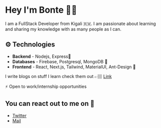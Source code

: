 # Hey I'm Bonte 👋🏽

I am a FullStack Developer from Kigali 🇷🇼. I am passionate about learning and sharing my knowledge with as many people as I can.

## ⚙️ Technologies

- **Backend** - Nodejs, Express🚪
- **Databases** - Firebase, Postgresql, MongoDB 📀
- **Frontend** - React, Next.js, Tailwind, MaterialUI, Ant-Design 🎨

I write blogs on stuff I learn check them out 👉🏽 [Link](https://dev.to/inezabonte)

⚡️ Open to work/internship opportunities

## You can react out to me on 💬

- [Twitter](https://twitter.com/inezabonte)
- [Mail](mailto:inezabonte@gmail.com)

